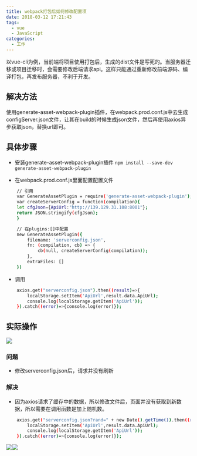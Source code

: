 ```yaml
---
title: webpack打包后如何修改配置项
date: 2018-03-12 17:21:43
tags:
  - vue
  - JavaScript
categories: 
  - 工作
---
```


以vue-cli为例，当前端将项目使用打包后，生成的dist文件是写死的。当服务器迁移或项目迁移时，会需要修改后端请求api。这样只能通过重新修改前端源码、编译打包，再发布服务器，不利于开发。

<!-- more -->

## 解决方法
使用generate-asset-webpack-plugin插件，在webpack.prod.conf.js中去生成configServer.json文件，让其在build的时候生成json文件，然后再使用axios异步获取json，替换url即可。

## 具体步骤
* 安装generate-asset-webpack-plugin插件 
`npm install --save-dev generate-asset-webpack-plugin `

* 在webpack.prod.conf.js里面配置配置文件
```bash
    // 引用
    var GenerateAssetPlugin = require('generate-asset-webpack-plugin'); 
    var createServerConfig = function(compilation){
    let cfgJson={ApiUrl:"http://139.129.31.108:8001"};
    return JSON.stringify(cfgJson);
    }

    // 在plugins:[]中配置
    new GenerateAssetPlugin({
        filename: 'serverconfig.json',
        fn: (compilation, cb) => {
            cb(null, createServerConfig(compilation));
        },
        extraFiles: []
    })
```

* 调用
```bash
    axios.get("serverconfig.json").then((result)=>{
        localStorage.setItem('ApiUrl',result.data.ApiUrl);
        console.log(localStorage.getItem('ApiUrl'));
    }).catch((error)=>{console.log(error)});
```

## 实际操作
![](https://i.imgur.com/SiaUXhK.png)

### 问题
* 修改serverconfig.json后，请求并没有刷新

### 解决
* 因为axios请求了缓存中的数据，所以修改文件后，页面并没有获取到新数据，所以需要在调用函数是加上随机数。
```bash
    axios.get("serverconfig.json?rand=" + new Date().getTime()).then((result)=>{
        localStorage.setItem('ApiUrl',result.data.ApiUrl);
        console.log(localStorage.getItem('ApiUrl'));
    }).catch((error)=>{console.log(error)});
```
![](https://i.imgur.com/QathqLO.jpg)![](https://i.imgur.com/osm8urQ.png)